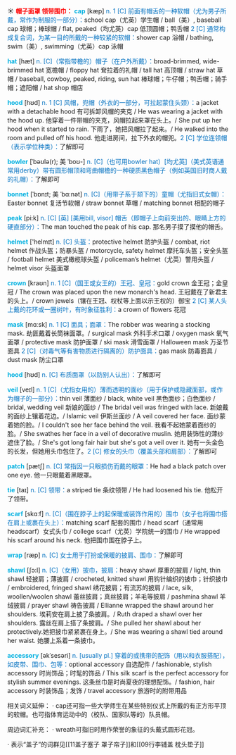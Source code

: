 ☀ <font color="red">**帽子面罩 领带围巾：**</font>
<font color="sky blue">**cap**</font> [kæp] 
<font color="#0070c0">n. 1 [C] 前面有帽舌的一种软帽（尤为男子所戴，常作为制服的一部分）：</font>school cap（尤英）学生帽 / ball（美）, baseball cap 球帽；棒球帽 / flat, peaked（均尤英）cap 低顶圆帽；鸭舌帽 <font color="#0070c0">2 [C] 通常构成复合词，为某一目的所戴的一种较紧的软帽：</font>shower cap 浴帽 / bathing, swim（美）, swimming（尤英）cap 泳帽

<font color="sky blue">**hat**</font> [hæt] 
<font color="#0070c0">n. [C]（常指带檐的）帽子（在户外所戴）：</font>broad-brimmed, wide-brimmed hat 宽檐帽 / floppy hat 耷拉着的礼帽 / tall hat 高顶帽 / straw hat 草帽 / baseball, cowboy, peaked, riding, sun hat 棒球帽；牛仔帽；鸭舌帽；骑手帽；遮阳帽 / hat shop 帽店
            
<font color="sky blue">**hood**</font> [hʊd]
<font color="#0070c0">n. 1 [C] 风帽，兜帽（外衣的一部分，可拉起蒙住头颈）：</font>a jacket with a detachable hood 有可拆卸风帽的夹克 / He was wearing a jacket with the hood up. 他穿着一件带帽的夹克，风帽拉起来罩在头上。/ She put up her hood when it started to rain. 下雨了，她把风帽拉了起来。/ He walked into the room and pulled off his hood. 他走进房间，拉下外衣的帽兜。<font color="#0070c0">2 [C] 学位连领帽（表示学位种类）：</font>了解即可
 
<font color="sky blue">**bowler**</font> [ˈbəʊlə(r); 美 ˈboʊ-]
<font color="#0070c0">n. [C]（也可用bowler hat）[均尤英]（美式英语通常用derby）带有圆形帽顶和弯曲帽檐的一种硬质黑色帽子（例如英国旧时商人戴的礼帽）：</font>了解即可
           
<font color="sky blue">**bonnet**</font> [ˈbɒnɪt; 美 ˈbɑ:nət]
<font color="#0070c0">n. [C]（用带子系于颏下的）童帽（尤指旧式女帽）：</font>Easter bonnet 复活节软帽 / straw bonnet 草帽 / matching bonnet 相配的帽子

<font color="sky blue">**peak**</font> [pi:k]
<font color="#0070c0">n. [C] [英] [美用bill, visor] 帽舌（即帽子上向前突出的、眼睛上方的硬直部分）：</font>The man touched the peak of his cap. 那名男子摸了摸他的帽舌。

<font color="sky blue">**helmet**</font> ['helmɪt] 
<font color="#0070c0">n. [C] 头盔：</font>protective helmet 防护头盔 / combat, riot helmet 作战头盔；防暴头盔 / motorcycle, safety helmet 摩托车头盔；安全头盔 / football helmet 美式橄榄球头盔 / policeman’s helmet（尤英）警用头盔 / helmet visor 头盔面罩
           
<font color="sky blue">**crown**</font> [kraʊn]
<font color="#0070c0">n. 1 [C]（国王或女王的）王冠、皇冠：</font>gold crown 金王冠；金皇冠 / The crown was placed upon the new monarch's head. 王冠戴在了新君主的头上。/ crown jewels（镶在王冠、权杖等上面以示王权的）御宝 <font color="#0070c0">2 [C] 某人头上戴的花环或一圈树叶，有时象征胜利：</font>a crown of flowers 花冠

<font color="sky blue">**mask**</font> [mɑːsk] 
<font color="#0070c0">n. 1 [C] 面具；面罩：</font>The robber was wearing a stocking mask. 劫匪戴着长筒袜面罩。/ surgical mask 外科手术口罩 / oxygen mask 氧气面罩 / protective mask 防护面罩 / ski mask 滑雪面罩 / Halloween mask 万圣节面具 <font color="#0070c0">2 [C]（对毒气等有害物质进行隔离的）防护面具：</font>gas mask 防毒面具 / dust mask 防尘口罩
                      
<font color="sky blue">**hood**</font> [hʊd]
<font color="#0070c0">n. [C] 布质面罩（以防别人认出）：</font>了解即可

<font color="sky blue">**veil**</font> [veɪl]
<font color="#0070c0">n. 1 [C]（尤指女用的）薄而透明的面纱（用于保护或隐藏面部，或作为帽子的一部分）：</font>thin veil 薄面纱 / black, white veil 黑色面纱；白色面纱 / bridal, wedding veil 新娘的面纱 / The bridal veil was fringed with lace. 新娘戴的面纱上镶着花边。/ Islamic veil 伊斯兰面纱 / A veil covered her face. 面纱蒙着她的脸。/ I couldn't see her face behind the veil. 我看不起她蒙着面纱的脸。/ She swathes her face in a veil of decorative muslin. 她用装饰性的薄纱遮住了脸。/ She's got long fair hair but she's got a veil over it. 她有一头金色的长发，但她用头巾包住了。<font color="#0070c0">2 [C] 修女的头巾（覆盖头部和肩部）：</font>了解即可
           
<font color="sky blue">**patch**</font> [pætʃ]
<font color="#0070c0">n. [C] 常指因一只眼损伤而戴的眼罩：</font>He had a black patch over one eye. 他一只眼戴着黑眼罩。

<font color="sky blue">**tie**</font> [taɪ] 
<font color="#0070c0">n. [C] 领带：</font>a striped tie 条纹领带 / He had loosened his tie. 他松开了领带。

<font color="sky blue">**scarf**</font> [skɑːf] 
<font color="#0070c0">n. [C]（围在脖子上的起保暖或装饰作用的）围巾（女子也将围巾搭在肩上或裹在头上）：</font>matching scarf 配套的围巾 / head scarf（通常用headscarf）女式头巾 / college scarf（尤英）学院统一的围巾 / He wrapped his scarf around his neck. 他把围巾围在脖子上。
           
<font color="sky blue">**wrap**</font> [ræp]
<font color="#0070c0">n. [C] 女士用于打扮或保暖的披肩、围巾：</font>了解即可
           
<font color="sky blue">**shawl**</font> [ʃɔ:l]
<font color="#0070c0">n. [C]（女用）披巾，披肩：</font>heavy shawl 厚重的披肩 / light, thin shawl 轻披肩；薄披肩 / crocheted, knitted shawl 用钩针编织的披巾；针织披巾 / embroidered, fringed shawl 绣花披肩；有流苏的披肩 / lace, silk, woollen/woolen shawl 蕾丝披肩；真丝披肩；羊毛等披肩 / pashmina shawl 羊绒披肩 / prayer shawl 祷告披肩 / Ellianne wrapped the shawl around her shoulders. 埃莉安在肩上披了条披肩。/ Ruth draped a shawl over her shoulders. 露丝在肩上搭了条披肩。/ She pulled her shawl about her protectively.她把披巾紧紧裹在身上。/ She was wearing a shawl tied around her waist. 她腰上系着一条披巾。
           
<font color="sky blue">**accessory**</font> [əkˈsesəri]
<font color="#0070c0">n. [usually pl.] 穿着的或携带的配饰（用以和衣服搭配），如皮带、围巾、包等：</font>optional accessory 自选配件 / fashionable, stylish accessory 时尚饰品；时髦的饰品 / This silk scarf is the perfect accessory for stylish summer evenings. 这条丝巾是时尚夏夜的理想配饰。/ fashion, hair accessory 时装饰品；发饰 / travel accessory 旅游时的附带用品

相关词义延伸：
· cap还可指一些大学师生在某些特别仪式上所戴的有正方形平顶的软帽。也可指体育运动中的（校队、国家队等的）队员帽。

周边词汇补充：
· wreath可指旧时用作荣誉的象征的头戴式圆形花冠。

· 表示“盖子”的词群见[[11盖子塞子 罩子帘子]]和[[09行李铺盖 枕头垫子]]